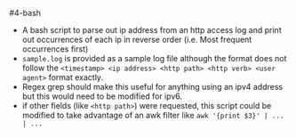 #4-bash

* A bash script to parse out ip address from an http access log and print out occurrences of each ip in reverse order (i.e. Most frequent occurrences first)
* `sample.log` is provided as a sample log file although the format does not follow the `<timestamp> <ip address> <http path> <http verb> <user agent>` format exactly.
* Regex grep should make this useful for anything using an ipv4 address but this would need to be modified for ipv6.
* if other fields (like `<http path>`) were requested, this script could be modified to take advantage of an awk filter like `awk '{print $3}' | ... | ...`
